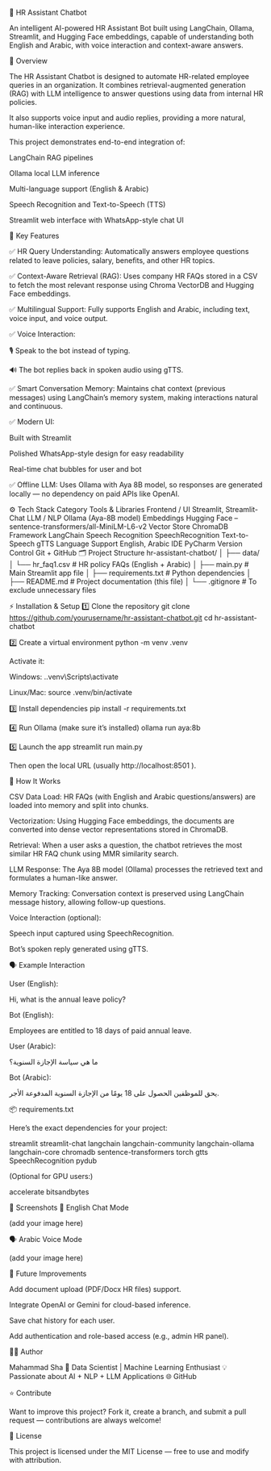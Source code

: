 💼 HR Assistant Chatbot

An intelligent AI-powered HR Assistant Bot built using LangChain, Ollama, Streamlit, and Hugging Face embeddings, capable of understanding both English and Arabic, with voice interaction and context-aware answers.

🌟 Overview

The HR Assistant Chatbot is designed to automate HR-related employee queries in an organization. It combines retrieval-augmented generation (RAG) with LLM intelligence to answer questions using data from internal HR policies.

It also supports voice input and audio replies, providing a more natural, human-like interaction experience.

This project demonstrates end-to-end integration of:

LangChain RAG pipelines

Ollama local LLM inference

Multi-language support (English & Arabic)

Speech Recognition and Text-to-Speech (TTS)

Streamlit web interface with WhatsApp-style chat UI

🧠 Key Features

✅ HR Query Understanding:
Automatically answers employee questions related to leave policies, salary, benefits, and other HR topics.

✅ Context-Aware Retrieval (RAG):
Uses company HR FAQs stored in a CSV to fetch the most relevant response using Chroma VectorDB and Hugging Face embeddings.

✅ Multilingual Support:
Fully supports English and Arabic, including text, voice input, and voice output.

✅ Voice Interaction:

🎙 Speak to the bot instead of typing.

🔊 The bot replies back in spoken audio using gTTS.

✅ Smart Conversation Memory:
Maintains chat context (previous messages) using LangChain’s memory system, making interactions natural and continuous.

✅ Modern UI:

Built with Streamlit

Polished WhatsApp-style design for easy readability

Real-time chat bubbles for user and bot

✅ Offline LLM:
Uses Ollama with Aya 8B model, so responses are generated locally — no dependency on paid APIs like OpenAI.

⚙️ Tech Stack
Category	Tools & Libraries
Frontend / UI	Streamlit, Streamlit-Chat
LLM / NLP	Ollama (Aya-8B model)
Embeddings	Hugging Face – sentence-transformers/all-MiniLM-L6-v2
Vector Store	ChromaDB
Framework	LangChain
Speech Recognition	SpeechRecognition
Text-to-Speech	gTTS
Language Support	English, Arabic
IDE	PyCharm
Version Control	Git + GitHub
🗂️ Project Structure
hr-assistant-chatbot/
│
├── data/
│   └── hr_faq1.csv                # HR policy FAQs (English + Arabic)
│
├── main.py                        # Main Streamlit app file
│
├── requirements.txt               # Python dependencies
│
├── README.md                      # Project documentation (this file)
│
└── .gitignore                     # To exclude unnecessary files

⚡ Installation & Setup
1️⃣ Clone the repository
git clone https://github.com/yourusername/hr-assistant-chatbot.git
cd hr-assistant-chatbot

2️⃣ Create a virtual environment
python -m venv .venv


Activate it:

Windows: .\.venv\Scripts\activate

Linux/Mac: source .venv/bin/activate

3️⃣ Install dependencies
pip install -r requirements.txt

4️⃣ Run Ollama (make sure it’s installed)
ollama run aya:8b

5️⃣ Launch the app
streamlit run main.py


Then open the local URL (usually http://localhost:8501
).

🧩 How It Works

CSV Data Load:
HR FAQs (with English and Arabic questions/answers) are loaded into memory and split into chunks.

Vectorization:
Using Hugging Face embeddings, the documents are converted into dense vector representations stored in ChromaDB.

Retrieval:
When a user asks a question, the chatbot retrieves the most similar HR FAQ chunk using MMR similarity search.

LLM Response:
The Aya 8B model (Ollama) processes the retrieved text and formulates a human-like answer.

Memory Tracking:
Conversation context is preserved using LangChain message history, allowing follow-up questions.

Voice Interaction (optional):

Speech input captured using SpeechRecognition.

Bot’s spoken reply generated using gTTS.

🗣 Example Interaction

User (English):

Hi, what is the annual leave policy?

Bot (English):

Employees are entitled to 18 days of paid annual leave.

User (Arabic):

ما هي سياسة الإجازة السنوية؟

Bot (Arabic):

يحق للموظفين الحصول على 18 يومًا من الإجازة السنوية المدفوعة الأجر.

📦 requirements.txt

Here’s the exact dependencies for your project:

streamlit
streamlit-chat
langchain
langchain-community
langchain-ollama
langchain-core
chromadb
sentence-transformers
torch
gtts
SpeechRecognition
pydub


(Optional for GPU users:)

accelerate
bitsandbytes

📸 Screenshots
💬 English Chat Mode

(add your image here)

🗣 Arabic Voice Mode

(add your image here)

🚀 Future Improvements

Add document upload (PDF/Docx HR files) support.

Integrate OpenAI or Gemini for cloud-based inference.

Save chat history for each user.

Add authentication and role-based access (e.g., admin HR panel).

👩‍💻 Author

Mahammad Sha
📍 Data Scientist | Machine Learning Enthusiast
💡 Passionate about AI + NLP + LLM Applications
🌐 GitHub

⭐ Contribute

Want to improve this project? Fork it, create a branch, and submit a pull request — contributions are always welcome!

📄 License

This project is licensed under the MIT License — free to use and modify with attribution.
